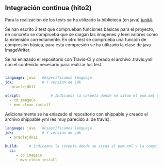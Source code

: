 ## Integración continua (hito2)

Para la realización de los tests se ha utilizado la biblioteca (en java) [junit4](https://junit.org/junit4/).

Se han escrito 2 test que comprueban funciones básicas para el proyecto, en concreto se comprueba que se cargan las imagenes y leen valores como la extensión correctamente. En otro test se comprueba una función de compresión básica, para esta compresión se ha utilizado la clase de java ImageWriter.



Se ha enlazado el repositorio con Travis-Ci y creado el archivo .travis.yml con el contenido necesario para realizar los test.

```yaml

language: java   #Especificamos lenguaje
jdk:             # Y version de jdk
  -oraclejdk11
  
script:              # Indicamos la carpeta donde se situa el pom.xml y la compilacion y ejecución de los test con maven
  - cd imageCo
  - mvn clean install

```

Adicionalmente se ha enlazado el repositorio con shippable y creado el archivo shippable.yml (es muy parecido al de travis):

```yaml
language: java   #Especificamos lenguaje
jdk:             # Y version de jdk
  - oraclejdk11
  
build:     # Indicamos la carpeta donde se situa el pom.xml y la compilacion y ejecución de los test con maven
  ci:
     - cd imageCo
     - mvn clean install
```
